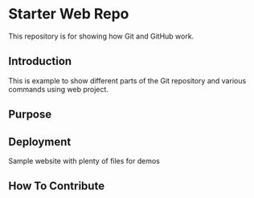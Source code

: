 # Starter Web Repo

This repository is for showing how Git and GitHub work.

## Introduction

This is example to show different parts of the Git repository and various commands using web project.

## Purpose

## Deployment 

Sample website with plenty of files for demos

## How To Contribute